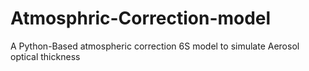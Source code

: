 # Atmosphric-Correction-model
A Python-Based atmospheric correction 6S model to simulate Aerosol optical thickness
